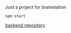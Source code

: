 Just a project for brainstation

`npm start`

[backend repository](https://github.com/LegusX/henrie-logan-brainflix-api)
